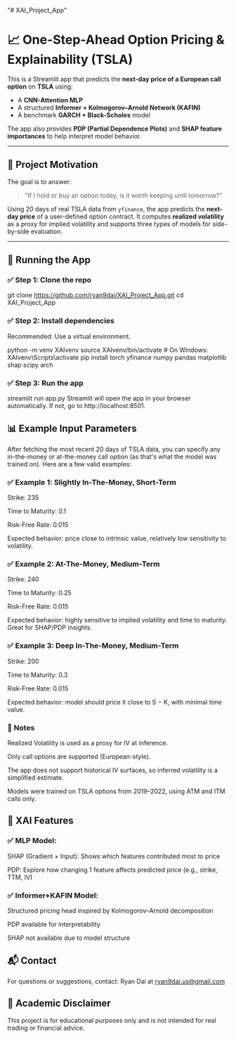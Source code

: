 "# XAI_Project_App" 

# 📈 One-Step-Ahead Option Pricing & Explainability (TSLA)

This is a Streamlit app that predicts the **next-day price of a European call option** on **TSLA** using:

- A **CNN-Attention MLP**
- A structured **Informer + Kolmogorov–Arnold Network (KAFIN)**
- A benchmark **GARCH + Black-Scholes** model

The app also provides **PDP (Partial Dependence Plots)** and **SHAP feature importances** to help interpret model behavior.

---

## 🧠 Project Motivation

The goal is to answer:
> "If I hold or buy an option today, is it worth keeping until tomorrow?"

Using 20 days of real TSLA data from `yfinance`, the app predicts the **next-day price** of a user-defined option contract. It computes **realized volatility** as a proxy for implied volatility and supports three types of models for side-by-side evaluation.

---

## 🚀 Running the App

### ✅ Step 1: Clone the repo
git clone https://github.com/ryan9dai/XAI_Project_App.git
cd XAI_Project_App
### ✅ Step 2: Install dependencies
Recommended: Use a virtual environment.

python -m venv XAIvenv
source XAIvenv/bin/activate  # On Windows: XAIvenv\Scripts\activate
pip install torch yfinance numpy pandas matplotlib shap scipy arch

### ✅ Step 3: Run the app
streamlit run app.py
Streamlit will open the app in your browser automatically. If not, go to http://localhost:8501.

## 📊 Example Input Parameters
After fetching the most recent 20 days of TSLA data, you can specify any in-the-money or at-the-money call option (as that's what the model was trained on). Here are a few valid examples:

### ✅ Example 1: Slightly In-The-Money, Short-Term
Strike: 235

Time to Maturity: 0.1

Risk-Free Rate: 0.015

Expected behavior: price close to intrinsic value, relatively low sensitivity to volatility.

### ✅ Example 2: At-The-Money, Medium-Term
Strike: 240

Time to Maturity: 0.25

Risk-Free Rate: 0.015

Expected behavior: highly sensitive to implied volatility and time to maturity. Great for SHAP/PDP insights.

### ✅ Example 3: Deep In-The-Money, Medium-Term
Strike: 200

Time to Maturity: 0.3

Risk-Free Rate: 0.015

Expected behavior: model should price it close to S − K, with minimal time value.

### 📌 Notes
Realized Volatility is used as a proxy for IV at inference.

Only call options are supported (European-style).

The app does not support historical IV surfaces, so inferred volatility is a simplified estimate.

Models were trained on TSLA options from 2019–2022, using ATM and ITM calls only.

## 🧠 XAI Features
### ✅ MLP Model:
SHAP (Gradient × Input): Shows which features contributed most to price

PDP: Explore how changing 1 feature affects predicted price (e.g., strike, TTM, IV)

### ✅ Informer+KAFIN Model:
Structured pricing head inspired by Kolmogorov–Arnold decomposition

PDP available for interpretability

SHAP not available due to model structure

## 📬 Contact
For questions or suggestions, contact:
Ryan Dai at ryan9dai.us@gmail.com

## 🧠 Academic Disclaimer
This project is for educational purposes only and is not intended for real trading or financial advice.